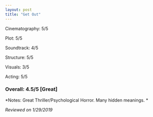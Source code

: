 ```yaml
---
layout: post
title: "Get Out"
---
```


Cinematography: 5/5

Plot: 5/5

Soundtrack: 4/5

Structure: 5/5

Visuals: 3/5

Acting: 5/5

### Overall: 4.5/5 [Great]

*Notes: Great Thriller/Psychological Horror. Many hidden meanings. *

*Reviewed on 1/29/2019*
